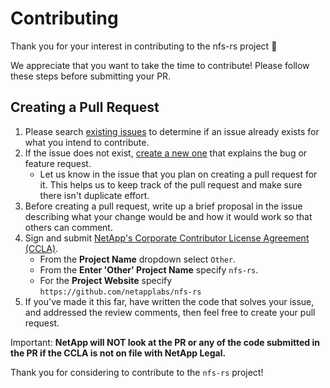 # Contributing

Thank you for your interest in contributing to the nfs-rs project 🎉

We appreciate that you want to take the time to contribute! Please follow these steps before submitting your PR.

## Creating a Pull Request

1. Please search [existing issues](https://github.com/netapplabs/nfs-rs/issues) to determine if an issue already exists for what you intend to contribute.
2. If the issue does not exist, [create a new one](https://github.com/netapplabs/nfs-rs/issues/new) that explains the bug or feature request.
    * Let us know in the issue that you plan on creating a pull request for it. This helps us to keep track of the pull request and make sure there isn't duplicate effort.
3. Before creating a pull request, write up a brief proposal in the issue describing what your change would be and how it would work so that others can comment.
4. Sign and submit [NetApp's Corporate Contributor License Agreement (CCLA)](https://netapp.tap.thinksmart.com/prod/Portal/ShowWorkFlow/AnonymousEmbed/3d2f3aa5-9161-4970-997d-e482b0b033fa).
    * From the **Project Name** dropdown select `Other`.
    * From the **Enter 'Other' Project Name** specify `nfs-rs`.
    * For the **Project Website** specify `https://github.com/netapplabs/nfs-rs`
5. If you've made it this far, have written the code that solves your issue, and addressed the review comments, then feel free to create your pull request.

Important: **NetApp will NOT look at the PR or any of the code submitted in the PR if the CCLA is not on file with NetApp Legal.**

Thank you for considering to contribute to the `nfs-rs` project!